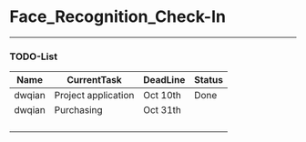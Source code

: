 # Face_Recognition_Check-In
---
### TODO-List

| Name         | CurrentTask         | DeadLine | Status |
| ------------ | ------------------- | -------- | ------ |
| dwqian       | Project application | Oct 10th | Done   |
| dwqian       | Purchasing          | Oct 31th |        |
|              |                     |          |        |
|              |                     |          |        |
|              |                     |          |        |
|              |                     |          |        |

